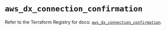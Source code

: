 # `aws_dx_connection_confirmation`

Refer to the Terraform Registry for docs: [`aws_dx_connection_confirmation`](https://registry.terraform.io/providers/hashicorp/aws/5.100.0/docs/resources/dx_connection_confirmation).
